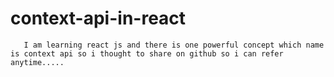 # context-api-in-react

       I am learning react js and there is one powerful concept which name is context api so i thought to share on github so i can refer anytime.....
